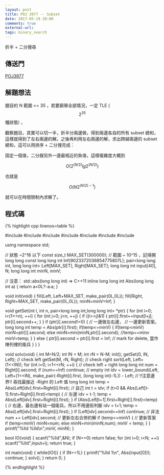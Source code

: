```yaml
---
layout: post
title: POJ 3977 -- Subset
date: 2017-05-19 20:00
comments: true
external-url:
tags: binary_search
---
```


折半 + 二分搜尋

## 傳送門

[POJ3977](http://poj.org/problem?id=3977)

## 解題想法

題目的 N 範圍 <= 35 ，若要窮舉全部情況，一定 TLE ($$2^{35}$$種狀態) ，

觀察題目，其實可以切一半，折半分兩邊做，得到兩邊各自的所有 subset 總和，這樣就得到了左右兩邊的解。之後再利用左右兩邊的解，求出跨越兩邊的 subset 總和，這可以用排序 + 二分搜完成：

固定一個值，二分艘另外一邊最相近的負值，這樣複雜度大概到 

$$O(2^{(N/2)} lg 2^{(N/2)})$$ 

也就是

$$O(N 2^{(N/2)-1})$$ 

就可以在時間限制內求解了。

## 程式碼

{% highlight cpp linenos=table %}

#include <iostream>
#include <string>
#include <algorithm>
#include <functional>
#include <cstdio>
#include <cstdlib>
#include <cstring>

using namespace std;

// 狀態 ~2^18 以下
const size_t MAX_SET(300000);
// 範圍 ~ 10^15 ，記得開 long long
const long long int Inf(9023372036854775807L);
pair<long long int, long long int> Left[MAX_SET], Right[MAX_SET];
long long int input[40], N;
long long int minN, minV;

// 注意： std::abs(long long int) => C++11
inline long long int Abs(long long int a) {
    return a<0L?-a:a;
}

void init(void) {
    fill(Left, Left+MAX_SET, make_pair(0L,0L));
    fill(Right, Right+MAX_SET, make_pair(0L,0L));
    minN=minV=Inf;
}

void getSet(int l, int n, pair<long long int,long long int> *ptr) {
    for (int i=0; i<(1<<n); ++i) {
        for (int j=0; j<n; ++j) {
            if ((i>>j)&1) {
                ptr[i].first+=input[l+j];
                ptr[i].second++;
            }
        }
        if (ptr[i].second!=0) {
            // 一邊做左右邊，
            // 一邊更新答案。
            long long int temp = Abs(ptr[i].first);
            if(temp<=minV) {
                if(temp<minV) minN=ptr[i].second;
                else minN=min(minN,ptr[i].second); //temp==minv
                minV=temp;
            }
        } else {
            ptr[i].second  = ptr[i].first = Inf; // mark for delete, 當作陣列裡的衛兵
        }
    }
}

void solv(void) {
    int M=N/2;
    int lN = M;
    int rN = N-M;
    init();
    getSet(0, lN, Left); // check left
    getSet(M, rN, Right); // check right
    sort(Left, Left+(1<<lN));
    for (int i=0; i<1<<rN; ++i) { // check left + right
        long long int num = Right[i].second;
        if (num==Inf) continue; // empty
        int idv = lower_bound(Left, Left+(1<<lN), make_pair(-Right[i].first, (long long int)-1L)) - Left;
        // !!注意邊界!! 尋找最接近 -Right 的 Left 值
        long long int temp = Abs(Left[idv].first+Right[i].first); // 自己
        int t = idv;
        if (t>0 && Abs(Left[t-1].first+Right[i].first)<temp) { // 左邊
            idv = t-1;
            temp = Abs(Left[idv].first+Right[i].first);
        }
        if (Abs(Left[t+1].first+Right[i].first)<temp) { // 右邊，最右邊有站一個衛兵，所以不用邊街判斷
            idv = t+1;
            temp = Abs(Left[idv].first+Right[i].first);
        }
        if (Left[idv].second==Inf) continue; // 非法
        num += Left[idv].second; // 更新左右合併的解
        if (temp<=minV) { // 更新答案
            if (temp<minV) minN=num;
            else minN=min(minN,num);
            minV = temp;
        }
    }
    printf("%lld %lld\n",minV, minN);
}

bool IO(void) {
    scanf("%lld",&N);
    if (N==0) return false;
    for (int i=0; i<N; ++i) scanf("%lld",input+i);
    return true;
}

int main(void) {
    while(IO()) {
        if (N==1L) {
            printf("%lld 1\n", Abs(input[0]));
            continue;
        }
        solv();
    }
    return 0;
}


{% endhighlight %}

